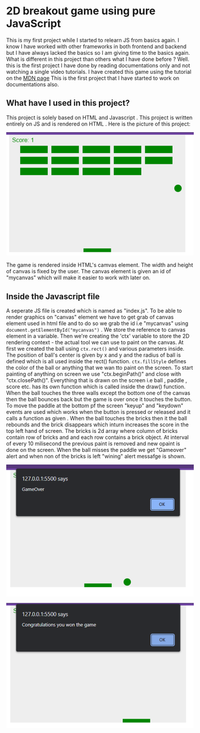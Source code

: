 # 2D breakout game using pure JavaScript
This is my first project while I started to relearn JS from basics again. I know I have worked with other frameworks in both frontend and backend but I have always lacked the basics so I am giving time to the basics again. What is different in this project than others what I have done before ? Well. this is the first project I have done by reading documentations only and not watching a single video tutorials. I have created this game using the tutorial on the [MDN page](https://developer.mozilla.org/en-US/docs/Games/Tutorials/2D_Breakout_game_pure_JavaScript)
This is the first project that I have started to work on documentations also.

## What have I used in this project?
This project is solely based on HTML and Javascript .
This project is written entirely on JS and is rendered on HTML <canvas>.
Here is the picture of this project:
  
![Project overview](/images/2da.png)

The game is rendered inside HTML's camvas element. The width and height of canvas is fixed by the user. The canvas element is given an id of "mycanvas" which will make it easier to work with later on.

## Inside the Javascript file
A seperate JS file is created which is named as "index.js". To be able to render graphics on "canvas" element we have to get grab of canvas element used in html file and to do so we grab the id i.e "mycanvas" using` document.getElementById("mycanvas")` . We store the reference to canvas element in a variable. Then we're creating the 'ctx' variable to store the 2D rendering context - the actual tool we can use to paint on the canvas.
At first we created the ball using `ctx.rect()` and various parameters inside. The position of ball's center is given by x and y and the radius of ball is defined which is all used inside the rect() function. `ctx.fillStyle` defines the color of the ball or anything that we wan tto paint on the screen. To start painting of anything on screen we use "ctx.beginPath()" and close with "ctx.closePath()". Everything that is drawn on the screen i.e ball , paddle , score etc. has its own function which is called inside the draw() function. When the ball touches the three walls except the bottom one of the canvas then the ball bounces back but the game is over once it touches the button. To move the paddle at the bottom pf the screen "keyup" and "keydown" events are used which works when the button is pressed or released and it calls a function as given . When the ball touches the bricks then it the ball rebounds and the brick disappears which inturn increases the score in the top left hand of screen. The bricks is 2d array where column of bricks contain row of bricks and and each row contains a brick object. At interval of every 10 milisecond the previous paint is removed and new opaint is done on the screen. When the ball misses the paddle we get "Gameover" alert and when non of the bricks is left "wining" alert messafge is shown.
  
![gameover screenshot](/images/2db.png)
  
![winning screenshot](/images/2dc.png)
